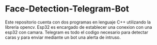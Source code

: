 # Face-Detection-Telegram-Bot
Este repositorio cuenta con dos programas en lenguaje C++ utilizando la libreria opencv.
Esp32  es encargado de establecer una conexion con una esp32 con camara.
Telegram es todo el codigo necesario para detectar caras y para enviar mediante un bot una alerta de intruso.
